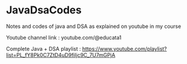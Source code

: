 # JavaDsaCodes

Notes and codes of java and DSA as explained on youtube in my course

Youtube channel link : youtube.com/@educata1

Complete Java + DSA playlist : https://www.youtube.com/playlist?list=PL_fY8Pk0C7ZtD4uD9fiIjc9C_7U7mGPjA
